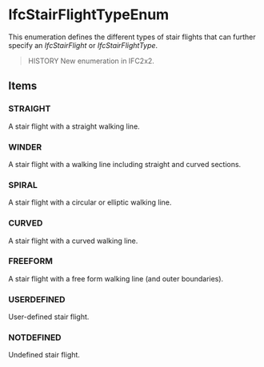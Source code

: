 # IfcStairFlightTypeEnum

This enumeration defines the different types of stair flights that can further specify an _IfcStairFlight_ or _IfcStairFlightType_.

> HISTORY New enumeration in IFC2x2.

## Items

### STRAIGHT
A stair flight with a straight walking line.

### WINDER
A stair flight with a walking line including straight and curved sections.

### SPIRAL
A stair flight with a circular or elliptic walking line.

### CURVED
A stair flight with a curved walking line.

### FREEFORM
A stair flight with a free form walking line (and outer boundaries).

### USERDEFINED
User-defined stair flight.

### NOTDEFINED
Undefined stair flight.

